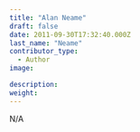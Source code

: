 ```yaml
---
title: "Alan Neame"
draft: false
date: 2011-09-30T17:32:40.000Z
last_name: "Neame"
contributor_type:
  - Author
image:

description:
weight:
---
```


N/A

